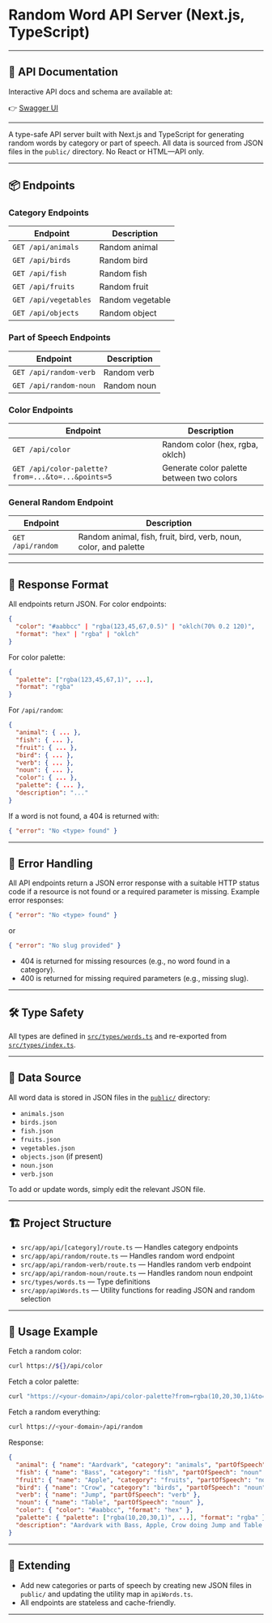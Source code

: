 # Random Word API Server (Next.js, TypeScript)

---

## 📖 API Documentation

Interactive API docs and schema are available at:

👉 [Swagger UI](/api-doc)

---

A type-safe API server built with Next.js and TypeScript for generating random words by category or part of speech. All data is sourced from JSON files in the `public/` directory. No React or HTML—API only.

---

## 📦 Endpoints

### Category Endpoints

| Endpoint              | Description      |
| --------------------- | ---------------- |
| `GET /api/animals`    | Random animal    |
| `GET /api/birds`      | Random bird      |
| `GET /api/fish`       | Random fish      |
| `GET /api/fruits`     | Random fruit     |
| `GET /api/vegetables` | Random vegetable |
| `GET /api/objects`    | Random object    |

### Part of Speech Endpoints

| Endpoint               | Description |
| ---------------------- | ----------- |
| `GET /api/random-verb` | Random verb |
| `GET /api/random-noun` | Random noun |

### Color Endpoints

| Endpoint                                          | Description                               |
| ------------------------------------------------- | ----------------------------------------- |
| `GET /api/color`                                  | Random color (hex, rgba, oklch)           |
| `GET /api/color-palette?from=...&to=...&points=5` | Generate color palette between two colors |

### General Random Endpoint

| Endpoint          | Description                                                      |
| ----------------- | ---------------------------------------------------------------- |
| `GET /api/random` | Random animal, fish, fruit, bird, verb, noun, color, and palette |

---

## 📝 Response Format

All endpoints return JSON. For color endpoints:

```json
{
  "color": "#aabbcc" | "rgba(123,45,67,0.5)" | "oklch(70% 0.2 120)",
  "format": "hex" | "rgba" | "oklch"
}
```

For color palette:

```json
{
  "palette": ["rgba(123,45,67,1)", ...],
  "format": "rgba"
}
```

For `/api/random`:

```json
{
  "animal": { ... },
  "fish": { ... },
  "fruit": { ... },
  "bird": { ... },
  "verb": { ... },
  "noun": { ... },
  "color": { ... },
  "palette": { ... },
  "description": "..."
}
```

If a word is not found, a 404 is returned with:

```json
{ "error": "No <type> found" }
```

---

## 🚨 Error Handling

All API endpoints return a JSON error response with a suitable HTTP status code if a resource is not found or a required parameter is missing. Example error responses:

```json
{ "error": "No <type> found" }
```

or

```json
{ "error": "No slug provided" }
```

- 404 is returned for missing resources (e.g., no word found in a category).
- 400 is returned for missing required parameters (e.g., missing slug).

---

## 🛠️ Type Safety

All types are defined in [`src/types/words.ts`](src/types/words.ts) and re-exported from [`src/types/index.ts`](src/types/index.ts).

---

## 📂 Data Source

All word data is stored in JSON files in the [`public/`](public/) directory:

- `animals.json`
- `birds.json`
- `fish.json`
- `fruits.json`
- `vegetables.json`
- `objects.json` (if present)
- `noun.json`
- `verb.json`

To add or update words, simply edit the relevant JSON file.

---

## 🏗️ Project Structure

- `src/app/api/[category]/route.ts` — Handles category endpoints
- `src/app/api/random/route.ts` — Handles random word endpoint
- `src/app/api/random-verb/route.ts` — Handles random verb endpoint
- `src/app/api/random-noun/route.ts` — Handles random noun endpoint
- `src/types/words.ts` — Type definitions
- `src/app/apiWords.ts` — Utility functions for reading JSON and random selection

---

## 🚀 Usage Example

Fetch a random color:

```bash
curl https://${}/api/color
```

Fetch a color palette:

```bash
curl "https://<your-domain>/api/color-palette?from=rgba(10,20,30,1)&to=rgba(200,100,50,0.5)&points=5"
```

Fetch a random everything:

```bash
curl https://<your-domain>/api/random
```

Response:

```json
{
  "animal": { "name": "Aardvark", "category": "animals", "partOfSpeech": "noun" },
  "fish": { "name": "Bass", "category": "fish", "partOfSpeech": "noun" },
  "fruit": { "name": "Apple", "category": "fruits", "partOfSpeech": "noun" },
  "bird": { "name": "Crow", "category": "birds", "partOfSpeech": "noun" },
  "verb": { "name": "Jump", "partOfSpeech": "verb" },
  "noun": { "name": "Table", "partOfSpeech": "noun" },
  "color": { "color": "#aabbcc", "format": "hex" },
  "palette": { "palette": ["rgba(10,20,30,1)", ...], "format": "rgba" },
  "description": "Aardvark with Bass, Apple, Crow doing Jump and Table in color #aabbcc with palette rgba(10,20,30,1), ..."
}
```

---

## 🧩 Extending

- Add new categories or parts of speech by creating new JSON files in `public/` and updating the utility map in `apiWords.ts`.
- All endpoints are stateless and cache-friendly.

---

